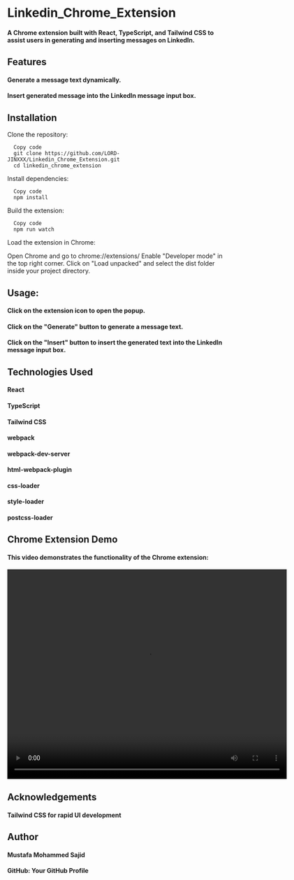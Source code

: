# Linkedin_Chrome_Extension
#### A Chrome extension built with React, TypeScript, and Tailwind CSS to assist users in generating and inserting messages on LinkedIn.

## Features
#### Generate a message text dynamically.
#### Insert generated message into the LinkedIn message input box.

## Installation
Clone the repository:

      
      Copy code
      git clone https://github.com/LORD-JINXXX/Linkedin_Chrome_Extension.git
      cd linkedin_chrome_extension
      
Install dependencies:


      Copy code
      npm install
Build the extension:


      Copy code
      npm run watch
Load the extension in Chrome:

Open Chrome and go to chrome://extensions/
Enable "Developer mode" in the top right corner.
Click on "Load unpacked" and select the dist folder inside your project directory.

## Usage:

#### Click on the extension icon to open the popup.
#### Click on the "Generate" button to generate a message text.
#### Click on the "Insert" button to insert the generated text into the LinkedIn message input box.

## Technologies Used

#### React
#### TypeScript
#### Tailwind CSS
#### webpack
#### webpack-dev-server
#### html-webpack-plugin
#### css-loader
#### style-loader
#### postcss-loader

## Chrome Extension Demo

#### This video demonstrates the functionality of the Chrome extension:

<video width="640" height="480" controls>
  <source src="demo.mp4" type="video/mp4">
  Your browser does not support the video tag.
</video>

## Acknowledgements
#### Tailwind CSS for rapid UI development

## Author
#### Mustafa Mohammed Sajid
#### GitHub: Your GitHub Profile
